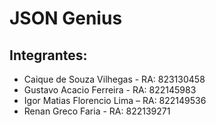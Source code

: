 # JSON Genius

## Integrantes:
  - Caique de Souza Vilhegas - RA: 823130458
  - Gustavo Acacio Ferreira - RA: 822145983
  - Igor Matias Florencio Lima – RA: 822149536
  - Renan Greco Faria - RA: 822139271
